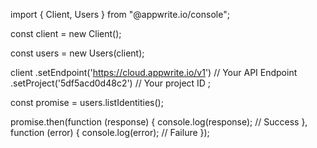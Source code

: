 import { Client,  Users } from "@appwrite.io/console";

const client = new Client();

const users = new Users(client);

client
    .setEndpoint('https://cloud.appwrite.io/v1') // Your API Endpoint
    .setProject('5df5acd0d48c2') // Your project ID
;

const promise = users.listIdentities();

promise.then(function (response) {
    console.log(response); // Success
}, function (error) {
    console.log(error); // Failure
});